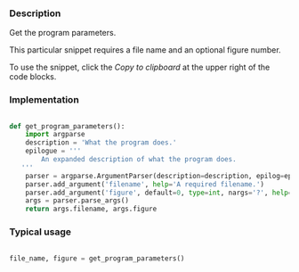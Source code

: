 ### Description

Get the program parameters.

This particular snippet requires a file name and an optional figure number.

To use the snippet, click the *Copy to clipboard* at the upper right of the code blocks.

### Implementation

``` Python

def get_program_parameters():
    import argparse
    description = 'What the program does.'
    epilogue = '''
        An expanded description of what the program does.
   '''
    parser = argparse.ArgumentParser(description=description, epilog=epilogue)
    parser.add_argument('filename', help='A required filename.')
    parser.add_argument('figure', default=0, type=int, nargs='?', help='An optional figure number.')
    args = parser.parse_args()
    return args.filename, args.figure


```

### Typical usage

``` Python

file_name, figure = get_program_parameters()

```
